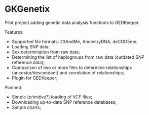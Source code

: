 # GKGenetix

Pilot project adding genetic data analysis functions to GEDKeeper.

Features:
- Supported file formats: 23AndMe, AncestryDNA, deCODEme;
- Loading SNP data;
- Sex determination from raw data;
- Determining the list of haplogroups from raw data (outdated SNP reference data);
- Comparison of two or more files to determine relationships (ancestor/descendant) and correlation of relationships;
- Plugin for GEDKeeper;

Planned:
- Simple (primitive?) loading of VCF files;
- Downloading up-to-date SNP reference databases;
- Simple charts;
